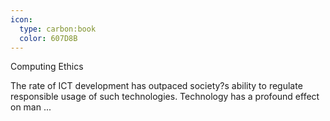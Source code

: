 ```yaml
---
icon:
  type: carbon:book
  color: 607D8B
---
```

Computing Ethics

The rate of ICT development has outpaced society?s ability to regulate responsible usage of such technologies. Technology has a profound effect on man ... 

